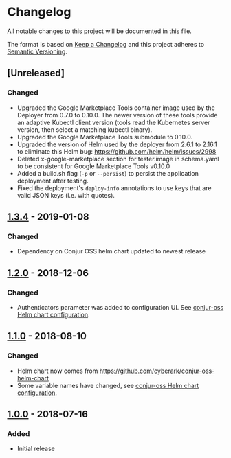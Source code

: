 # Changelog
All notable changes to this project will be documented in this file.

The format is based on [Keep a Changelog](http://keepachangelog.com/en/1.0.0/)
and this project adheres to [Semantic Versioning](http://semver.org/spec/v2.0.0.html).

## [Unreleased]
### Changed
- Upgraded the Google Marketplace Tools container image used by the Deployer from 0.7.0 to 0.10.0. The newer version of these tools provide an adaptive Kubectl client version (tools read the Kubernetes server version, then select a matching kubectl binary).
- Upgraded the Google Marketplace Tools submodule to 0.10.0.
- Upgraded the version of Helm used by the deployer from 2.6.1 to 2.16.1 to eliminate this Helm bug: https://github.com/helm/helm/issues/2998
- Deleted x-google-marketplace section for tester.image in schema.yaml to be consistent for Google Marketplace Tools v0.10.0
- Added a build.sh flag (`-p` or `--persist`) to persist the application deployment after testing.
- Fixed the deployment's `deploy-info` annotations to use keys that are valid JSON keys (i.e. with quotes).

## [1.3.4](https://github.com/cyberark/conjur-google-cloud-launcher/releases/tag/v1.3.4) - 2019-01-08
### Changed
- Dependency on Conjur OSS helm chart updated to newest release

## [1.2.0](https://github.com/cyberark/conjur-google-cloud-launcher/releases/tag/v1.2.0) - 2018-12-06
### Changed
- Authenticators parameter was added to configuration UI. See [conjur-oss Helm chart configuration](https://github.com/cyberark/conjur-oss-helm-chart/tree/master/conjur-oss#configuration).

## [1.1.0](https://github.com/cyberark/conjur-google-cloud-launcher/releases/tag/v1.1.0) - 2018-08-10
### Changed
- Helm chart now comes from https://github.com/cyberark/conjur-oss-helm-chart
- Some variable names have changed, see [conjur-oss Helm chart configuration](https://github.com/cyberark/conjur-oss-helm-chart/tree/master/conjur-oss#configuration).

## [1.0.0](https://github.com/cyberark/conjur-google-cloud-launcher/releases/tag/v1.0.0) - 2018-07-16
### Added
- Initial release
